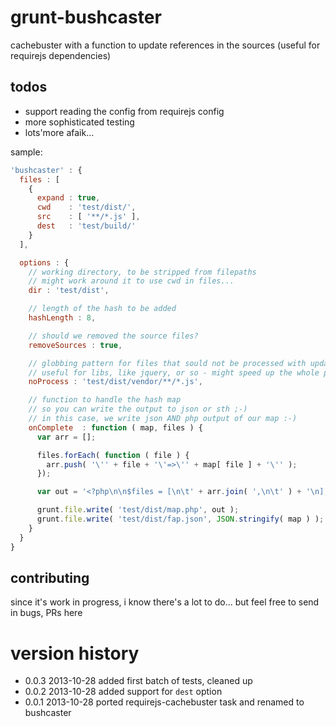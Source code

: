 grunt-bushcaster
===========================
cachebuster with a function to update references in the sources
(useful for requirejs dependencies)

todos
-----
- support reading the config from requirejs config
- more sophisticated testing
- lots'more afaik...

sample:

```js
'bushcaster' : {
  files : [
    {
      expand : true,
      cwd    : 'test/dist/',
      src    : [ '**/*.js' ],
      dest   : 'test/build/'
    }
  ],

  options : {
    // working directory, to be stripped from filepaths
    // might work around it to use cwd in files...
    dir : 'test/dist',

    // length of the hash to be added
    hashLength : 8,

    // should we removed the source files?
    removeSources : true,

    // globbing pattern for files that sould not be processed with updated references
    // useful for libs, like jquery, or so - might speed up the whole process a bit
    noProcess : 'test/dist/vendor/**/*.js',

    // function to handle the hash map
    // so you can write the output to json or sth ;-)
    // in this case, we write json AND php output of our map :-)
    onComplete  : function ( map, files ) {
      var arr = [];

      files.forEach( function ( file ) {
        arr.push( '\'' + file + '\'=>\'' + map[ file ] + '\'' );
      });

      var out = '<?php\n\n$files = [\n\t' + arr.join( ',\n\t' ) + '\n];\n';

      grunt.file.write( 'test/dist/map.php', out );
      grunt.file.write( 'test/dist/fap.json', JSON.stringify( map ) );
    }
  }
}
```

contributing
------------
since it's work in progress, i know there's a lot to do... but feel free to send in bugs, PRs here

version history
===============
* 0.0.3 2013-10-28 added first batch of tests, cleaned up
* 0.0.2 2013-10-28 added support for `dest` option
* 0.0.1 2013-10-28 ported requirejs-cachebuster task and renamed to bushcaster
